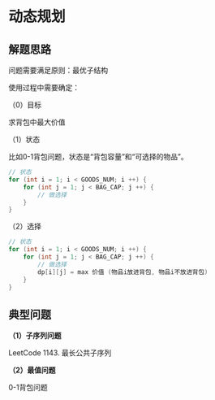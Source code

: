# 动态规划

## 解题思路
问题需要满足原则：最优子结构

使用过程中需要确定：

（0）目标

求背包中最大价值

（1）状态

比如0-1背包问题，状态是“背包容量”和“可选择的物品”。

```java
// 状态
for (int i = 1; i < GOODS_NUM; i ++) {
    for (int j = 1; j < BAG_CAP; j ++) {
        // 做选择
    }
}
```

（2）选择

```java
// 状态
for (int i = 1; i < GOODS_NUM; i ++) {
    for (int j = 1; j < BAG_CAP; j ++) {
        // 做选择
        dp[i][j] = max 价值 (物品i放进背包, 物品i不放进背包)
    }
}
```

## 典型问题

**（1）子序列问题**

LeetCode 1143. 最长公共子序列

**（2）最值问题**

0-1背包问题